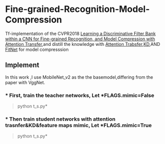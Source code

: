 # Fine-grained-Recognition-Model-Compression


Tf-implementation of the CVPR2018 [Learning a Discriminative Filter Bank within a CNN for Fine-grained Recognition, and Model Compression with Attention Transfer](https://arxiv.org/abs/1611.09932),and distill the knowledge with [Attention Trabsfer]( https://arxiv.org/abs/1612.03928),[KD](https://arxiv.org/pdf/1503.02531.pdf),AND [FitNet](https://arxiv.org/pdf/1412.6550.pdf) for model compresssion

## Implement

In this work ,I use MobileNet_v2 as the the basemodel,differing from the paper with VggNet.

### * First, train the teacher networks, Let *FLAGS.mimic=False
  >python t_s.py*
  
### * Then train student networks with attention trasnfer&KD&feature maps mimic, Let *FLAGS.mimic=True
  >python t_s.py*

